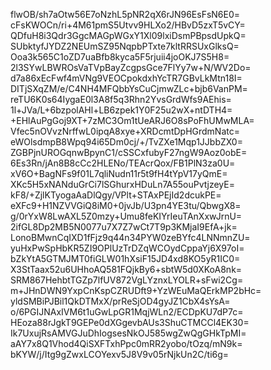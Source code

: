 flwOB/sh7aOtw56E7oNzhL5pNR2qX6rJN96EsFsN6E0=
cFsKWOCn/ri+4M61pmS5Utvv9HLXo2/HBvD5zxT5vCY=
QDfuH8i3Qdr3GgcMAGpWGxY1Xl09lxiDsmPBpsdUpkQ=
SUbktyfJYDZ2NEUmSZ95NqpbPTxte7kltRRSUxGlksQ=
Ooa3k565C1oZD7uaBfb8kyca5F5rjuii4joOKJ7S5H8=
2l3SYwLBWROsVaTVpBayZcgpsGce7FlYy7w+N/WV2Do=
d7a86xEcFwf4mVNg9VEOCpokdxhYcTR7GBvLkMtn18I=
DITjSXqZM/e/C4NH4MFQbbYsCuCjmwZLc+bjb6VanPM=
reTU6K0s64IygaE0l3A8f5q3Rhn2YvsGrdWfs9AEhis=
1l+JVa/L+6bzpolAHl+LB6zpek1Y0F25u2wX+ntDTH4=
+EHlAuPgGoj9XT+7zMC3Om1tUeARJ6O8sPoFhUMwMLA=
Vfec5nOVvzNrffwL0ipqA8xye+XRDcmtDpHGrdmNatc=
eWOlsdmpB8Wpq94i65Dm0cj/+/TvZXe1Mqp1JJbbZX0=
ZGBPjnUROGqnwBpynC1/cSSCxfubyF27ngW9Aoz0obE=
6Es3Rn/jAn8B8cCc2HLENo/TEAcrQox/FB1PlN3za0U=
xV6O+BagNFs9f01L7qliNudn11r5t9fH4tYpV17yQmE=
XKc5H5xNANduGrCi7lSGhurxHDuLn7A55ouPvtjzeyE=
kF8/+ZjlKTyogaAaDlQgy/VPlt+STAxPEjId2dcukPE=
eXFc9+H1NZVVGiQ8iM0+0jvJb/U3pn4YE3tu/QbwgX8=
g/0rYxW8LwAXL5Z0mzy+Umu8feKIYrIeuTAnXxwJrnU=
2ifGL8Dp2MB5N0077u7X7Z7wCt7T9p3KMjaI9EfA+jk=
LonoBMwnCqIXD1fFjz9q44n34PYW0zeBYfc4LNNmnZU=
yuHxPwSpHbKR5ZI9OPlUzTrDZqWCOydCppaYj6X97oI=
bZkYtA5GTMJMT0fiGLW01hXsiF15JD4xd8KO5yR1IC0=
X3StTaax52u6UHhoAQ581FQjkBy6+sbtW5d0XKoA8nk=
SRM867HehbtTGZp7lfUV872VgLYznxLYOLR+sFwi2Cg=
m+JHnDWN9YxpCnKspCZRUDft9+YzWEuMaQErkMP2bHc=
yldSMBiPJBil1QkDTMxX/prReSjOD4gyJZ1CbX4sYsA=
o/6PGIJNAxIVM6t1uGwLpGR1MqjWLn2/ECDpKU7dP7c=
HEoza88rJgkT9GEPe0dXGgevbAUs3ShuCTMCCl4EK30=
Ik7UxujRsAMVGJuDhIogsesNkOJ585wgZwQgGHkTpMI=
aAY7x8Q1Vhod4QiSXFTxhPpc0mRR2yobo/tOzq/mN9k=
bKYW/j/Itg9gZwxLCOYexv5J8V9v05rNjkUn2C/ti6g=
